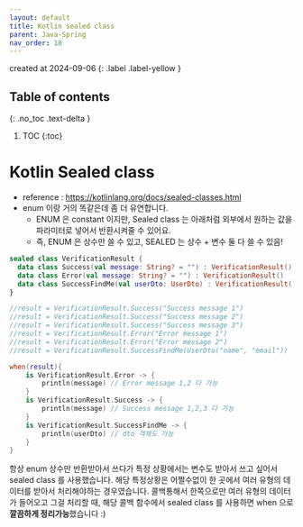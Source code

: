 ```yaml
---
layout: default
title: Kotlin sealed class
parent: Java-Spring
nav_order: 18
---
```


created at 2024-09-06
{: .label .label-yellow }

## Table of contents
{: .no_toc .text-delta }

1. TOC
{:toc}

# Kotlin Sealed class
* reference : https://kotlinlang.org/docs/sealed-classes.html
* enum 이랑 거의 똑같은데 좀 더 유연합니다.
  * ENUM 은 constant 이지만, Sealed class 는 아래처럼 외부에서 원하는 값을 파라미터로 넣어서 반환시켜줄 수 있어요.
  * 즉, ENUM 은 상수만 쓸 수 있고, SEALED 는 상수 + 변수 둘 다 쓸 수 있음!


```kotlin
sealed class VerificationResult {
  data class Success(val message: String? = "") : VerificationResult()
  data class Error(val message: String? = "") : VerificationResult()
  data class SuccessFindMe(val userDto: UserDto) : VerificationResult()
}

//result = VerificationResult.Success("Success message 1")
//result = VerificationResult.Success("Success message 2")
//result = VerificationResult.Success("Success message 3")
//result = VerificationResult.Error("Error message 1")
//result = VerificationResult.Error("Error message 2")
//result = VerificationResult.SuccessFindMe(UserDto("name", "email"))

when(result){
    is VerificationResult.Error -> {
        println(message) // Error message 1,2 다 가능
    }
    is VerificationResult.Success -> {
        println(message) // Success message 1,2,3 다 가능
    }
    is VerificationResult.SuccessFindMe -> {
        println(userDto) // dto 객체도 가능
    }
}
```

항상 enum 상수만 반환받아서 쓰다가 특정 상황에서는 변수도 받아서 쓰고 싶어서 sealed class 를 사용했습니다. 해당 특정상황은 어쩔수없이 한 곳에서 여러 유형의 데이터를 받아서 처리해야하는 경우였습니다.
콜백통해서 한쪽으로만 여러 유형의 데이터가 들어오고 그걸 처리할 때, 해당 콜백 함수에서 sealed class 를 사용하면 when 으로 **깔끔하게 정리가능**했습니다 :)
